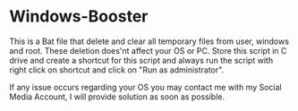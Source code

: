 # Windows-Booster
This is a Bat file that delete and clear all temporary files from user, windows and root. These deletion does'nt affect your OS or PC.
Store this script in C drive and create a shortcut for this script and always run the script with right click on shortcut and click on "Run as administrator".

If any issue occurs regarding your OS you may contact me with my Social Media Account, I will provide solution as soon as possible.
